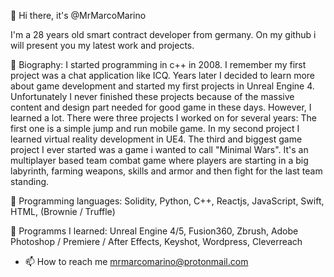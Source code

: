 👋 Hi there, it's @MrMarcoMarino

I'm a 28 years old smart contract developer from germany. On my github i will present you my latest work and projects.

👀 Biography: I started programming in c++ in 2008. I remember my first project was a chat application like ICQ. Years later I decided to learn more about game development and started my first projects in Unreal Engine 4. Unfortunately I never finished these projects because of the massive content and design part needed for good game in these days. However, I learned a lot. There were three projects I worked on for several years: The first one is a simple jump and run mobile game. In my second project I learned virtual reality development in UE4. The third and biggest game project I ever started was a game i wanted to call "Minimal Wars". It's an multiplayer based team combat game where players are starting in a big labyrinth, farming weapons, skills and armor and then fight for the last team standing. 

🌱 Programming languages: Solidity, Python, C++, Reactjs, JavaScript, Swift, HTML, (Brownie / Truffle)
 
💞️ Programms I learned: Unreal Engine 4/5, Fusion360, Zbrush, Adobe Photoshop / Premiere / After Effects, Keyshot, Wordpress, Cleverreach

- 📫 How to reach me mrmarcomarino@protonmail.com

<!---
MrMarcoMarino/MrMarcoMarino is a ✨ special ✨ repository because its `README.md` (this file) appears on your GitHub profile.
You can click the Preview link to take a look at your changes.
--->
